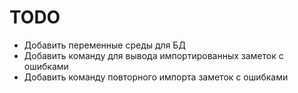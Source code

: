 # TODO

- Добавить переменные среды для БД
- Добавить команду для вывода импортированных заметок с ошибками
- Добавить команду повторного импорта заметок с ошибками
